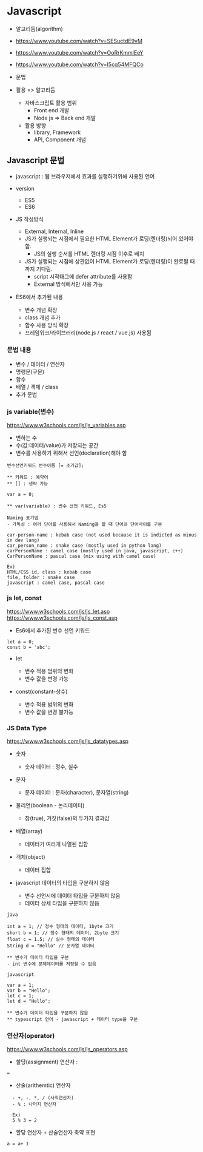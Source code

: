 # Javascript

- 알고리듬(algorithm)

- https://www.youtube.com/watch?v=SESuctdE9vM
- https://www.youtube.com/watch?v=OoRrKmmlEeY
- https://www.youtube.com/watch?v=I5cq54MFQCo

- 문법
- 활용 => 알고리듬
  - 자바스크립트 활용 범위
    - Front end 개발
    - Node js => Back end 개발
  - 활용 방향
    - library, Framework
    - API, Component 개념

## Javascript 문법

- javascript : 웹 브라우저에서 효과를 실행하기위해 사용된 언어
- version
  - ES5
  - ES6

- JS 작성방식
  - External, Internal, Inline
  - JS가 실행되는 시점에서 필요한 HTML Element가 로딩(렌더링)되어 있어야 함.
    - JS의 실행 순서를 HTML 렌더링 시점 이후로 배치
  - JS가 실행되는 시점에 상관없이 HTML Element가 로딩(렌더링)이 완료될 때 까지 기다림.
    - script 시작태그에 defer attribute를 사용함
    - External 방식에서만 사용 가능

- ES6에서 추가된 내용
  - 변수 개념 확장
  - class 개념 추가
  - 함수 사용 방식 확장
  - 프레임워크/라이브러리(node.js / react / vue.js) 사용됨

### 문법 내용

- 변수 / 데이터 / 연산자 
- 명령문(구문)
- 함수
- 배열 / 객체 / class
- 추가 문법

### js variable(변수)
https://www.w3schools.com/js/js_variables.asp

- 변하는 수 
- 수(값:데이터/value)가 저장되는 공간 
- 변수를 사용하기 위해서 선언(declaration)해야 함
```
변수선언키워드 변수이름 [= 초기값];

** 키워드 : 예약어
** [] : 생략 가능

var a = 0;

** var(variable) : 변수 선언 키워드, Es5
```

```
Naming 표기법
- 가독성 : 여러 단어를 사용해서 Naming을 할 때 단어와 단어사이를 구분

car-person-name : kebab case (not used because it is indicted as minus in dev lang)
car_person_name : snake case (mostly used in python lang)
carPersonName : camel case (mostly used in java, javascript, c++)
CarPersonName : pascal case (mix using with camel case)

Ex)
HTML/CSS id, class : kebab case
file, folder : snake case
javascript : camel case, pascal case
```

### js let, const
https://www.w3schools.com/js/js_let.asp
https://www.w3schools.com/js/js_const.asp

- Es6에서 추가된 변수 선언 키워드

```
let a = 0;
const b = 'abc';
```

- let
  - 변수 적용 범위의 변화
  - 변수 값을 변경 가능

- const(constant-상수)
  - 변수 적용 범위의 변화
  - 변수 값을 변경 불가능

### JS Data Type
https://www.w3schools.com/js/js_datatypes.asp


- 숫자
  - 숫자 데이터 : 정수, 실수 

- 문자
  - 문자 데이터 : 문자(character), 문자열(string)

- 불리언(boolean - 논리데이터)
  - 참(true), 거짓(false)의 두가지 결과값

- 배열(array)
  - 데이터가 여러개 나열된 집함

- 객체(object)
  - 데이터 집합

- javascript 데이터의 타입을 구분하지 않음
  - 변수 선언시에 데이터 타입을 구분하지 않음
  - 데이터 상세 타입을 구분하지 않음

```
java

int a = 1; // 정수 형태의 데이터, 1byte 크기
short b = 1; // 정수 형태의 데이터, 2byte 크기
float c = 1.5; // 실수 형태의 데이터
String d = "Hello" // 문자열 데이터

** 변수가 데이터 타입을 구분
- int 변수에 문제데이터를 저장할 수 없음

javascript

var a = 1;
var b = "Hello";
let c = 1;
let d = "Hello";

** 변수가 데이터 타입을 구분하지 않음
** typescript 언어 - javascript + 데이터 type을 구분
```

### 연산자(operator)
https://www.w3schools.com/js/js_operators.asp

- 할당(assignment) 연산자 : 
```
=
```

- 산술(arithemtic) 연산자 
```
  - +, -, *, / (사칙연산자)
  - % : 나머지 연산자

  Ex) 
  5 % 3 = 2
```

- 할당 연산자 + 산술연산자 축약 표현
```
a = a+ 1
```
